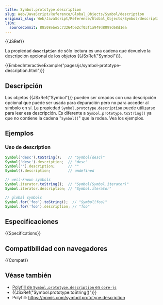 ```yaml
---
title: Symbol.prototype.description
slug: Web/JavaScript/Reference/Global_Objects/Symbol/description
original_slug: Web/JavaScript/Reference/Global_Objects/Symbol/description
l10n:
  sourceCommit: 88508ebe5c73264be2cf03f1a949d8099d68d1ea
---
```


{{JSRef}}

La propiedad **`description`** de sólo lectura es una cadena que devuelve la descripción opcional de los objetos {{JSxRef("Symbol")}}.

{{EmbedInteractiveExample("pages/js/symbol-prototype-description.html")}}

## Descripción

Los objetos {{JSxRef("Symbol")}} pueden ser creados con una descripción opcional que puede ser usada para depuración pero no para acceder al símbolo en sí. La propiedad `Symbol.prototype.description` puede utilizarse para leer esa descripción. Es diferente a `Symbol.prototype.toString()` ya que no contiene la cadena "`Symbol()`" que la rodea. Vea los ejemplos.

## Ejemplos

### Uso de description

```js
Symbol('desc').toString();   // "Symbol(desc)"
Symbol('desc').description;  // "desc"
Symbol('').description;      // ""
Symbol().description;        // undefined

// well-known symbols
Symbol.iterator.toString();  // "Symbol(Symbol.iterator)"
Symbol.iterator.description; // "Symbol.iterator"

// global symbols
Symbol.for('foo').toString();  // "Symbol(foo)"
Symbol.for('foo').description; // "foo"
```

## Especificaciones

{{Specifications}}

## Compatibilidad con navegadores

{{Compat}}

## Véase también

- [Polyfill de `Symbol.prototype.description` en `core-js`](https://github.com/zloirock/core-js#ecmascript-symbol)
- {{JSxRef("Symbol.prototype.toString()")}}
- Polyfill: <https://npmjs.com/symbol.prototype.description>
